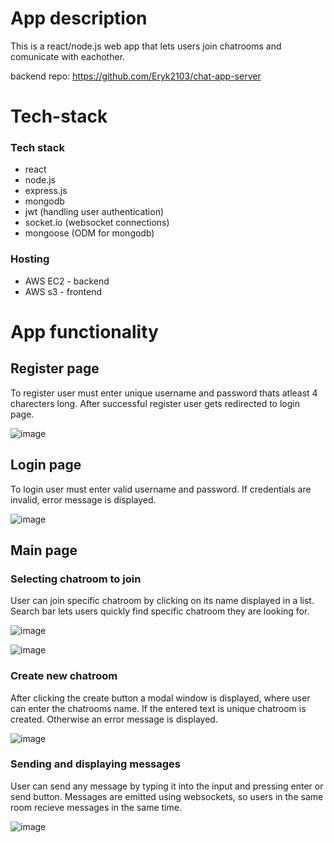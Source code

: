# App description
This is a react/node.js web app that lets users join chatrooms and comunicate with eachother.

backend repo: https://github.com/Eryk2103/chat-app-server
# Tech-stack

### Tech stack
- react
- node.js
- express.js
- mongodb 
- jwt (handling user authentication)
- socket.io (websocket connections)
- mongoose (ODM for mongodb)

### Hosting
- AWS EC2 - backend
- AWS s3 - frontend


# App functionality


## Register page

 To register user must enter unique username and password thats atleast 4 charecters long. After successful register user gets redirected to login page.
 
 
![image](https://user-images.githubusercontent.com/75088475/196391106-a0b30461-3c34-4c50-b264-1107c1c0ab15.png)

## Login page

To login user must enter valid username and password. If credentials are invalid, error message is displayed.


![image](https://user-images.githubusercontent.com/75088475/196391828-b05a6b8d-9203-4163-9c16-ff7b240903ec.png)

## Main page

### Selecting chatroom to join

User can join specific chatroom by clicking on its name displayed in a list. Search bar lets users quickly find specific chatroom they are looking for.  


![image](https://user-images.githubusercontent.com/75088475/196393805-48961af3-efe5-4407-a90b-a9eb7ae53333.png)


![image](https://user-images.githubusercontent.com/75088475/196393882-fc518b33-43d8-49c7-a078-40aa0837a909.png)


### Create new chatroom

After clicking the create button a modal window is displayed, where user can enter the chatrooms name. If the entered text is unique chatroom is created. Otherwise an error message is displayed. 


![image](https://user-images.githubusercontent.com/75088475/196395704-613e09eb-6718-483b-9940-34197b13e145.png)


### Sending and displaying messages

User can send any message by typing it into the input and pressing enter or send button. Messages are emitted using websockets, so users in the same room recieve messages in the same time.


![image](https://user-images.githubusercontent.com/75088475/196399567-cacb8e48-70d3-46fb-980a-64d98f81254c.png)



